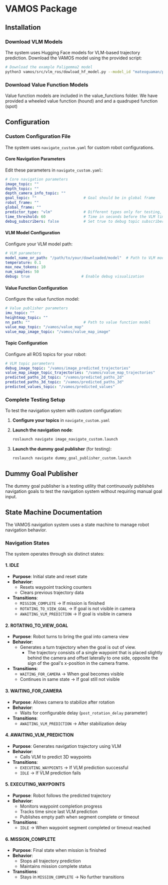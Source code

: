 # VAMOS Package

## Installation

### Download VLM Models

The system uses Hugging Face models for VLM-based trajectory prediction. Download the VAMOS model using the provided script:

```bash
# Download the example Paligemma2 model
python3 vamos/src/vlm_ros/dowload_hf_model.py --model_id "mateoguaman/paligemma2-3b-pt-224-sft-lora-magicsoup"
```
### Download Value Function Models

Value function models are included in the value_functions folder. We have provided a wheeled value function (hound) and and a quadruped function (spot)

## Configuration

### Custom Configuration File

The system uses `navigate_custom.yaml` for custom robot configurations.

#### Core Navigation Parameters

Edit these parameters in `navigate_custom.yaml`:

```yaml
# Core navigation parameters
image_topic: ""
depth_topic: ""
depth_camera_info_topic: ""
goal_topic: ""                     # Goal should be in global frame
robot_frame: ""
global_frame: ""
predictor_type: "vlm"              # Different types only for testing, always use vlm
time_threshold: 60                 # Time in seconds before the VLM times out and replans
debug_subscribers: false           # Set true to debug topic subscribers
```

#### VLM Model Configuration

Configure your VLM model path:

```yaml
# VLM parameters
model_name_or_path: "/path/to/your/downloaded/model"  # Path to VLM model
temperature: 0.1
max_new_tokens: 10
num_samples: 50
debug: true                       # Enable debug visualization
```

#### Value Function Configuration

Configure the value function model:

```yaml
# Value publisher parameters
imu_topic: ""
heightmap_topic: ""
nn_path: ""                        # Path to value function model
value_map_topic: "/vamos/value_map"
value_map_image_topic: "/vamos/value_map_image"
```

#### Topic Configuration

Configure all ROS topics for your robot:

```yaml
# VLM topic parameters
debug_image_topic: "/vamos/image_predicted_trajectories"
value_map_image_topic_trajectories: "/vamos/value_map_trajectories"
predicted_paths_2d_topic: "/vamos/predicted_paths_2d"
predicted_paths_3d_topic: "/vamos/predicted_paths_3d"
predicted_values_topic: "/vamos/predicted_values"
```

### Complete Testing Setup

To test the navigation system with custom configuration:

1. **Configure your topics** in `navigate_custom.yaml`

2. **Launch the navigation node**:
   ```bash
   roslaunch navigate image_navigate_custom.launch
   ```

3. **Launch the dummy goal publisher** (for testing):
   ```bash
   roslaunch navigate dummy_goal_publisher_custom.launch
   ```

## Dummy Goal Publisher

The dummy goal publisher is a testing utility that continuously publishes navigation goals to test the navigation system without requiring manual goal input.

## State Machine Documentation

The VAMOS navigation system uses a state machine to manage robot navigation behavior.

### Navigation States

The system operates through six distinct states:

#### 1. IDLE
- **Purpose**: Initial state and reset state
- **Behavior**: 
  - Resets waypoint tracking counters
  - Clears previous trajectory data
- **Transitions**:
  - `MISSION_COMPLETE` → If mission is finished
  - `ROTATING_TO_VIEW_GOAL` → If goal is not visible in camera
  - `AWAITING_VLM_PREDICTION` → If goal is visible in camera

#### 2. ROTATING_TO_VIEW_GOAL
- **Purpose**: Robot turns to bring the goal into camera view
- **Behavior**:
  - Generates a turn trajectory when the goal is out of view.
    - The trajectory consists of a single waypoint that is placed slightly behind the camera
      and offset laterally to one side, opposite the sign of the goal's x-position in the camera frame.
- **Transitions**:
  - `WAITING_FOR_CAMERA` → When goal becomes visible
  - Continues in same state → If goal still not visible

#### 3. WAITING_FOR_CAMERA
- **Purpose**: Allows camera to stabilize after rotation
- **Behavior**:
  - Waits for configurable delay (`post_rotation_delay` parameter)
- **Transitions**:
  - `AWAITING_VLM_PREDICTION` → After stabilization delay

#### 4. AWAITING_VLM_PREDICTION
- **Purpose**: Generates navigation trajectory using VLM
- **Behavior**:
  - Calls VLM to predict 3D waypoints
- **Transitions**:
  - `EXECUTING_WAYPOINTS` → If VLM prediction successful
  - `IDLE` → If VLM prediction fails

#### 5. EXECUTING_WAYPOINTS
- **Purpose**: Robot follows the predicted trajectory
- **Behavior**:
  - Monitors waypoint completion progress
  - Tracks time since last VLM prediction
  - Publishes empty path when segment complete or timeout
- **Transitions**:
  - `IDLE` → When waypoint segment completed or timeout reached

#### 6. MISSION_COMPLETE
- **Purpose**: Final state when mission is finished
- **Behavior**:
  - Stops all trajectory prediction
  - Maintains mission complete status
- **Transitions**:
  - Stays in `MISSION_COMPLETE` → No further transitions
